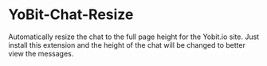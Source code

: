# YoBit-Chat-Resize
Automatically resize the chat to the full page height for the Yobit.io site. 
Just install this extension and the height of the chat will be changed to better view the messages.
